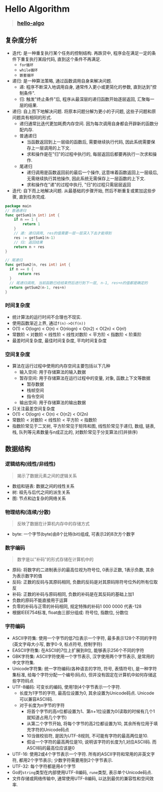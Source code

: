 # Hello Algorithm
> **<span style="font-size: 18px;">[hello-algo](https://www.hello-algo.com/)</span>**

## 复杂度分析
- 迭代: 是一种重复执行某个任务的控制结构. 再跌贷中, 程序会在满足一定的条件下重复执行某段代码, 直到这个条件不再满足.
  - `for循环`
  - `while循环`
  - `嵌套循环`
- 递归: 是一种算法策略, 通过函数调用自身来解决问题.
  - 递: 程序不断深入地调用自身, 通常传入更小或更简化的参数, 直到达到"控制条件".
  - 归: 触发"终止条件"后, 程序从最深层的递归函数开始逐层返回, 汇聚每一层的结果.
- 递归: 自上而下地解决问题. 将原本问题分解为更小的子问题, 这些子问题和原问题具有相同的形式.
  - 递归通常比迭代更加耗费内存空间. 因为每次调用自身都会开辟新的函数分配内存.
  - 普通递归
    - 当函数返回到上一层级的函数后, 需要继续执行代码, 因此系统需要保存上一层调用的上下文.
    - 求和操作是在"归"的过程中执行的, 每层返回后都要再执行一次求和操作.
  - 尾递归 
    - 递归调用是函数返回前的最后一个操作, 这意味着函数返回上一层级后, 无需继续执行其他操作, 因此系统无需保存上一层函数的上下文.
    - 求和操作在"递"的过程中执行, "归"的过程只需层层返回
- 迭代: 自下而上地解决问题. 从最基础的步骤开始, 然后不断重复或累加这些步骤, 直到任务完成.
```go
package main
// 普通递归
func getSum1(n int) int {
	if n == 1 {
		return 1
    }
	// 递: 递归调用, res的值需要一层一层深入下去才能得到
	res := getSum1(n-1)
	// 归: 返回结果
	return n + res
}

// 尾递归
func getSum2(n, res int) int {
  if n == 0 {
	  return res
  }
  // 尾递归调用, 当前函数已经结束然后进行到下一层, n-1, res+n的值都是确定的
  return getSum2(n-1, res+n)
}
```

### 时间复杂度
- 统计算法的运行时间不合理也不现实.
- 使用函数渐近上界, 通过`f(n)->O(f(n))`
- O(1) < O(logn) < O(n) < O(nlogn) < O(n2) < O(2n) < O(n!)
- 常数阶 < 对数阶 < 线性阶 < 线性对数阶 < 平方阶 < 指数阶 < 阶乘阶
- 最差时间复杂度, 最佳时间复杂度, 平均时间复杂度
### 空间复杂度
- 算法在运行过程中使用的内存空间主要包括以下几种
  - 输入空间: 用于存储算法的输入数据
  - 暂存空间: 用于存储算法在运行过程中的变量, 对象, 函数上下文等数据
    - 暂存数据
    - 栈帧空间
    - 指令空间
  - 输出空间: 用于存储算法的输出数据
- 只关注最差空间复杂度
- O(1) < O(logn) < O(n) < O(n2) < O(2n)
- 常数阶 < 对数阶 < 线性阶 < 平方阶 < 指数阶
- 指数阶常见于二叉树, 平方阶常见于矩阵和图, 线性阶常见于递归, 数组, 链表, 栈, 队列等元素数量与n成正比的, 对数阶常见于分支算法(归并排序)

## 数据结构
### 逻辑结构(线性/非线性)
> 揭示了数据元素之间的逻辑关系
- 数组和链表: 数据之间的线性关系
- 树: 祖先与后代之间的派生关系
- 图: 节点和边复杂的网络关系

### 物理结构(连续/分散)
> 反映了数据在计算机内存中的存储方式
- byte: 一个字节(byte)由8个比特(bit)组成, 可表示2的8次方个数字

### 数字编码
> 数字是以"补码"的形式存储在计算机中的
- 原码: 将数字的二进制表示的最高位视为符号位, 0表示正数, 1表示负数, 其余为表示数字的值
- 反码: 正数的反码与其原码相同, 负数的反码是对其原码除符号位外的所有位取反
- 补码: 正数的补码与原码相同, 负数的补码是在其反码的基础上加1
- 负数的原码不能直接用于运算
- 负零的补码与正零的补码相同, 规定特殊的补码1 000 0000 代表-128
- 根据IEEE754标准, float由三部分组成: 符号位, 指数位, 分数位

### 字符编码
- ASCII字符集: 使用一个字节的低7位表示一个字符, 最多表示128个不同的字符(英文字母大小写, 数字0-9, 标点符号, 控制字符)
- EASCII字符集: 在ASCII的7位上扩展到8位, 能够表示256个不同的字符
- GBK字符集: ASCII字符使用一个字节表示, 汉字使用两个字节表示, 是常用的中文字符集.
- Unicode字符集: 统一字符编码(各种语言的字符, 符号, 表情符号), 是一种字符集标准, 给每个字符分配一个编号(码点), 但并没有固定在计算机中如何存储这些字符码点
- UTF-8编码: 可变长的编码, 使用1到4个字节表示一个字符.
  - 长度为1字节的字符, 最高位设置为0, 其余设置为Unicode码点. Unicode可以兼容ASCII码.
  - 对于长度为n字节的字符
    - 将首个字节的高n位都设置为1、第n+1位设置为0(读取的时候有几个1就知道占用几个字节)
    - 从第二个字节开始, 将每个字节的高2位都设置为10, 其余所有位用于填充字符的Unicode码点
    - 10当做校验符, 是因为UTF-8规则, 不可能有字符的最高两位是10.
    - 假设一个字符的最高两位是10, 说明该字符的长度为1,对应ASCII码. 而ASCII码的最高位应该是0
- UTF-16: 使用2或4个字节表示一个字符. 所有的ASCII字符和常用的非英文字符, 都用2个字节表示; 少数字符需要用到2个字节表示.
- UTF-32: 每个字符都是用4个字节
- Go的`string`类型在内部使用UTF-8编码, `rune`类型, 表示单个Unicode码点.
- 文件存储或网络传输中, 通常使用UTF-8编码, 以达到最优的兼容性和空间效率.
